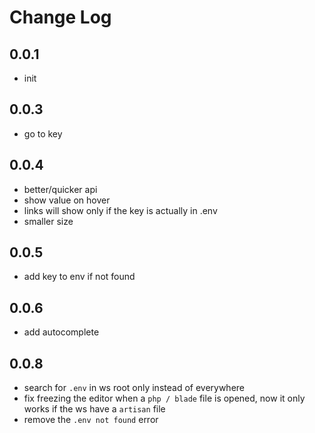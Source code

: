 # Change Log

## 0.0.1

- init

## 0.0.3

- go to key

## 0.0.4

- better/quicker api
- show value on hover
- links will show only if the key is actually in .env
- smaller size

## 0.0.5

- add key to env if not found

## 0.0.6

- add autocomplete

## 0.0.8

- search for `.env` in ws root only instead of everywhere
- fix freezing the editor when a `php / blade` file is opened, now it only works if the ws have a `artisan` file
- remove the `.env not found` error
